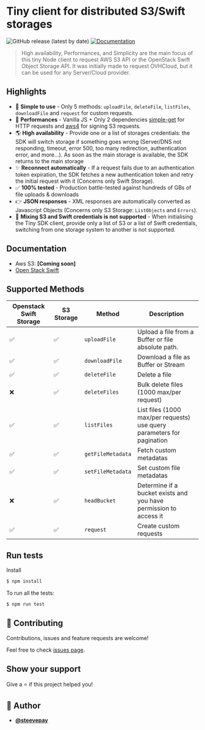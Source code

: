 # Tiny client for distributed S3/Swift storages

![GitHub release (latest by date)](https://img.shields.io/github/v/release/carboneio/high-availability-object-storage?style=for-the-badge)
[![Documentation](https://img.shields.io/badge/documentation-yes-brightgreen.svg?style=for-the-badge)](#api-usage)

> High availability, Performances, and Simplicity are the main focus of this tiny Node client to request AWS S3 API or the OpenStack Swift Object Storage API. It was initially made to request OVHCloud, but it can be used for any Server/Cloud provider.

## Highlights

* 🦄 **Simple to use** - Only 5 methods: `uploadFile`, `deleteFile`, `listFiles`, `downloadFile` and `request` for custom requests.
* 🚀 **Performances** - Vanilla JS + Only 2 dependencies [simple-get](https://github.com/feross/simple-get) for HTTP requests and [aws4](https://github.com/mhart/aws4) for signing S3 requests.
* 🌎 **High availability** - Provide one or a list of storages credentials: the SDK will switch storage if something goes wrong (Server/DNS not responding, timeout, error 500, too many redirection, authentication error, and more...). As soon as the main storage is available, the SDK returns to the main storage
* ✨ **Reconnect automatically** - If a request fails due to an authentication token expiration, the SDK fetches a new authentication token and retry the initial request with it (Concerns only Swift Storage).
* ✅ **100% tested** - Production battle-tested against hundreds of GBs of file uploads & downloads
* 👉 **JSON responses** - XML responses are automatically converted as Javascript Objects (Concerns only S3 Storage: `ListObjects` and `Errors`).
* 🚩 **Mixing S3 and Swift credentials is not supported** - When initialising the Tiny SDK client, provide only a list of S3 or a list of Swift credentials, switching from one storage system to another is not supported.

## Documentation

- Aws S3: **[Coming soon]**
- [Open Stack Swift](./USAGE-SWIFT.md)

## Supported Methods

| Openstack Swift Storage | S3 Storage | Method            | Description                                                            |
|-------------------------|------------|-------------------|------------------------------------------------------------------------|
| ✅                       | ✅          | `uploadFile`      | Upload a file from a Buffer or file absolute path.                     |
| ✅                       | ✅          | `downloadFile`    | Download a file as Buffer or Stream                                    |
| ✅                       | ✅          | `deleteFile`      | Delete a file                                                          |
| ❌                       | ✅          | `deleteFiles`     | Bulk delete files (1000 max/per request)                               |
| ✅                       | ✅          | `listFiles`       | List files (1000 max/per requests) use query parameters for pagination |
| ✅                       | ✅          | `getFileMetadata` | Fetch custom metadatas                                                 |
| ✅                       | ✅          | `setFileMetadata` | Set custom file metadatas                                              |
| ❌                       | ✅          | `headBucket`      | Determine if a bucket exists and you have permission to access it      |
| ✅                       | ✅          | `request`         | Create custom requests                                                 |


## Run tests

Install

```bash
$ npm install
```

To run all the tests:

```bash
$ npm run test
```

## 🤝 Contributing

Contributions, issues and feature requests are welcome!

Feel free to check [issues page](https://github.com/carboneio/high-availability-object-storage/issues).

## Show your support

Give a ⭐️ if this project helped you!

## 👤 Author

- [**@steevepay**](https://github.com/steevepay)
